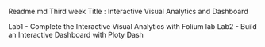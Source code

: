 Readme.md
Third week Title : Interactive Visual Analytics and Dashboard

Lab1 - Complete the Interactive Visual Analytics with Folium lab
Lab2 - Build an Interactive Dashboard with Ploty Dash
